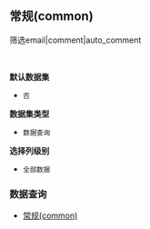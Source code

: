 ## 常规(common) <!-- {docsify-ignore-all} -->

筛选email|comment|auto_comment

<br>
<p class="panel-title"><b>默认数据集</b></p>

* `否`

<p class="panel-title"><b>数据集类型</b></p>

* `数据查询`

<p class="panel-title"><b>选择列级别</b></p>

* `全部数据`




### 数据查询
  * [常规(common)](module/mail/mail_message/query/common)
